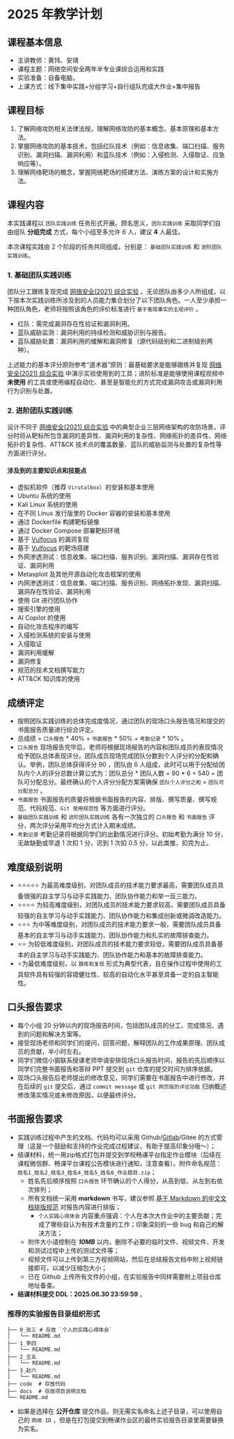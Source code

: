 # 2025 年教学计划

## 课程基本信息

* 主讲教师：黄玮、安靖
* 课程主题：网络空间安全两年半专业课综合运用和实践
* 实验准备：自备电脑，
* 上课方式：线下集中实践+分组学习+自行组队完成大作业+集中报告

## 课程目标

1. 了解网络攻防相关法律法规，理解网络攻防的基本概念、基本原理和基本方法。
2. 掌握网络攻防的基本技术，包括红队技术（例如：信息收集、端口扫描、服务识别、漏洞扫描、漏洞利用）和蓝队技术（例如：入侵检测、入侵取证、应急响应等）。
3. 理解网络靶场的概念，掌握网络靶场的搭建方法、演练方案的设计和实施方法。

## 课程内容

本实践课程以 `团队实践训练` 任务形式开展。顾名思义，`团队实践训练` 采取同学们自由组队 **分组完成** 方式，每个小组至多允许 *6* 人，建议 **4** 人最佳。

本次课程实践由 2 个阶段的任务共同组成，分别是： `基础团队实践训练` 和 `进阶团队实践训练`。

### 1. 基础团队实践训练

团队分工跟练复现完成 [网络安全(2021) 综合实验](https://www.bilibili.com/video/BV1p3411x7da/) 。无论团队由多少人所组成，以下按本次实践训练所涉及到的人员能力集合划分了以下团队角色。一人至少承担一种团队角色，老师将按照该角色的评价标准进行 `基于客观事实的主观评价` 。

* 红队：需完成漏洞存在性验证和漏洞利用。
* 蓝队威胁监测：漏洞利用的持续检测和威胁识别与报告。
* 蓝队威胁处置：漏洞利用的缓解和漏洞修复（源代码级别和二进制级别两种）。

上述能力的基本评分原则参考“道术器”原则：最基础要求是能够跟练并复现 [网络安全(2021) 综合实验](https://www.bilibili.com/video/BV1p3411x7da/) 中演示实验使用到的工具；进阶标准是能够使用课程视频中 **未使用** 的工具或使用编程自动化、甚至是智能化的方式完成漏洞攻击或漏洞利用行为识别与处置。

### 2. 进阶团队实践训练

设计不同于 [网络安全(2021) 综合实验](https://www.bilibili.com/video/BV1p3411x7da/) 中的典型企业三层网络架构的攻防场景，评分时将从靶标所包含漏洞的差异性、漏洞利用的复杂性、网络拓扑的差异性、网络拓扑的复杂性、ATT&CK 技术点的覆盖数量、蓝队的威胁监测与处置的复杂性等方面进行评分。

#### 涉及到的主要知识点和技能点

- 虚拟机软件（推荐 `Virutalbox`）的安装和基本使用
- Ubuntu 系统的使用
- Kali Linux 系统的使用
- 在不同 Linux 发行版里的 Docker 容器的安装和基本使用
- 通过 Dockerfile 构建靶标镜像
- 通过 Docker Compose 部署靶标环境
- 基于 [Vulfocus](https://github.com/c4pr1c3/ctf-games/tree/master/fofapro/vulfocus) 的漏洞复现
- 基于 [Vulfocus](https://github.com/c4pr1c3/ctf-games/tree/master/fofapro/vulfocus) 的靶场搭建
- 外网渗透测试：信息收集、端口扫描、服务识别、漏洞扫描、漏洞存在性验证、漏洞利用
- Metasploit 及其他开源自动化攻击框架的使用
- 内网渗透测试：信息收集、端口扫描、服务识别、网络拓扑发现、漏洞扫描、漏洞存在性验证、漏洞利用
- 使用 Git 进行团队协作
- 搜索引擎的使用
- AI Copilot 的使用
- 自动化攻击程序的编写
- 入侵检测系统的安装与使用
- 入侵取证
- 漏洞利用缓解
- 漏洞修复
- 规范的技术文档撰写能力
- ATT&CK 知识库的使用

## 成绩评定

* 按照团队实践训练的总体完成度情况，通过团队的现场口头报告情况和提交的书面报告质量进行综合评定。
* 总成绩 = `口头报告` * 40% + `书面报告` * 50% + `考勤记录` * 10% 。
* `口头报告` 现场报告完毕后，老师将根据现场报告的内容和团队成员的表现情况给予团队总体表现评分。团队成员现场完成团队分数到个人评分的分配和确认。举例，团队总体获得评分 90 ，团队由 6 人组成，此时可以用于分配给团队内个人的评分总数计算公式为：团队总分 * 团队人数 = 90 * 6 = 540 = 团队可分配总分。最终确认的个人评分分配方案需确保 `团队个人评分之和` = `团队可分配总分` 。
* `书面报告` 书面报告的质量将根据书面报告的内容、排版、撰写质量、撰写规范、代码规范、`Git 使用规范性` 等方面进行评分。
* `基础团队实践训练` 和 `进阶团队实践训练` 各有一次独立的 `口头报告` 和 `书面报告` 评分，两次评分采用平均分方式计入期末成绩。
* `考勤记录` 考勤记录将根据同学们的出勤情况进行评分。初始考勤为满分 10 分，无故缺勤或早退 1 次扣 1 分，迟到 1 次扣 0.5 分，以此类推，扣完为止。

## 难度级别说明

- ⭐️⭐️⭐️⭐️⭐️ 为最高难度级别，对团队成员的技术能力要求最高，需要团队成员具备很强的自主学习与动手实践能力、团队协作能力和举一反三能力。
- ⭐️⭐️⭐️⭐️ 为较高难度级别，对团队成员的技术能力要求较高，需要团队成员具备较强的自主学习与动手实践能力、团队协作能力和集成创新或微调改造能力。
- ⭐️⭐️⭐️ 为中等难度级别，对团队成员的技术能力要求一般，需要团队成员具备基本的自主学习与动手实践能力、团队协作能力和扎实的故障排查能力。
- ⭐️⭐️ 为较低难度级别，对团队成员的技术能力要求较低，需要团队成员具备基本的自主学习与动手实践能力、团队协作能力和基本的故障排查能力。
- ⭐️为最低难度级别，以 `跟练和复现` 形式为典型代表，且在操作过程中使用的工具软件具有较强的容错健壮性、较高的自动化水平甚至具备一定的自主智能性。

## 口头报告要求

* 每个小组 20 分钟以内的现场报告时间，包括团队成员的分工、完成情况、遇到的问题和解决方案等。
* 接受现场老师和同学们的提问，回答问题，解释团队的工作成果原理、团队成员的贡献，半小时左右。
* 同学们微信小窗联系授课老师申请安排现场口头报告时间，报告的先后顺序以同学们完整书面报告和答辩 PPT 提交到 `git` 仓库的提交时间为排序依据。
* 现场口头报告后老师提出的修改意见，同学们需要在书面报告中进行修改，并在后续的 `git` 提交后，通过 `commit message` 或 `git 网页版的评论功能` 归纳概述修改落实情况或未修改原因，以便最终评分。

## 书面报告要求

* 实践训练过程中产生的文档、代码均可以采用 Github/[Gitlab](https://git.cuc.edu.cn)/Gitee 的方式管理（这是一个鼓励和支持的作业完成过程建议，有助于提高印象分哦～）；
* 结课材料，统一用zip格式打包并提交到学校畅课平台指定作业模块（后续在课程微信群、畅课平台课程公告模块进行通知，注意查看）。附件命名规范：`姓名1_姓名2_姓名3_姓名4_姓名5_姓名6_作业题目.zip`；
    * 姓名先后顺序按照 `口头报告` 环节确认的个人得分，从高到低、从左到右依次排列；
    * 所有文档统一采用 **markdown** 书写，建议参照 [基于 Markdown 的中文文档排版规范](https://xie.infoq.cn/article/69feb60ca6fba4ae0c8adeef6) 对报告内容进行排版；
        * `个人实践心得体会` 内容重点强调：个人在本次大作业中的主要贡献；完成了哪些自认为有技术含量的工作；印象深刻的一些 bug 和自己的解决方法；
    * 附件大小请控制在 ***10MB*** 以内，删除不必要的临时文件、视频文件、开发和测试过程中上传的测试文件等；
    * 视频文件可以上传到第三方视频网站，然后在总结报告文档中附上视频链接即可，以减少压缩包大小；
    * 已在 Github 上传所有文件的小组，在实验报告中同样需要附上项目仓库地址备查。
* **结课材料提交 DDL：2025.06.30 23:59:59** 。

### 推荐的实验报告目录组织形式

```
├── 0_张三 # 存放 `个人的实践心得体会`
│   └── README.md
├── 1_李四
│   └── README.md
├── 2_王五
│   └── README.md
├── 3_赵六
│   └── README.md
├── code  # 存放代码
├── docs  # 存放项目说明文档
└── README.md
```

- 如果是选择在 **公开仓库** 提交作品，则无需实名命名上述子目录，可以使用自己的 `网络 ID` ，但是在打包提交到畅课作业区的最终实验报告目录里需要替换为实名。

